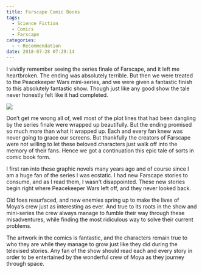 ```yaml
---
title: Farscape Comic Books
tags:
  - Science Fiction
  - Comics
  - Farscape
categories:
  - - Recommendation
date: 2018-07-28 07:29:14
---
```


I vividly remember seeing the series finale of Farscape, and it left me heartbroken.  The ending was absolutely terrible.  But then we were treated to the Peacekeeper Wars mini-series, and we were given a fantastic finish to this absolutely fantastic show.  Though just like any good show the tale never honestly felt like it had completed.<!-- more --><div class="embedded-image-right">![](./farscape-comic-books.jpeg)</div>

Don’t get me wrong all of, well most of the plot lines that had been dangling by the series finale were wrapped up beautifully.  But the ending promised so much more than what it wrapped up.  Each and every fan knew was never going to grace our screens.  But thankfully the creators of Farscape were not willing to let these beloved characters just walk off into the memory of their fans.  Hence we got a continuation this epic tale of sorts in comic book form.

I first ran into these graphic novels many years ago and of course since I am a huge fan of the series I was ecstatic.  I had new Farscape stories to consume, and as I read them, I wasn't disappointed.  These new stories begin right where Peacekeeper Wars left off, and they never looked back.  

Old foes resurfaced, and new enemies spring up to make the lives of Moya’s crew just as interesting as ever.  And true to its roots in the show and mini-series the crew always manage to fumble their way through these misadventures, while finding the most ridiculous way to solve their current problems.

The artwork in the comics is fantastic, and the characters remain true to who they are while they manage to grow just like they did during the televised stories.  Any fan of the show should read each and every story in order to be entertained by the wonderful crew of Moya as they journey through space.
